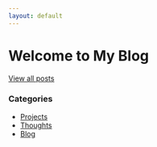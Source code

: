 ```yaml
---
layout: default
---
```


# Welcome to My Blog

[View all posts](./_posts)

### Categories
- [Projects](projects.md)
- [Thoughts](thoughts.md)
- [Blog](blog.md)